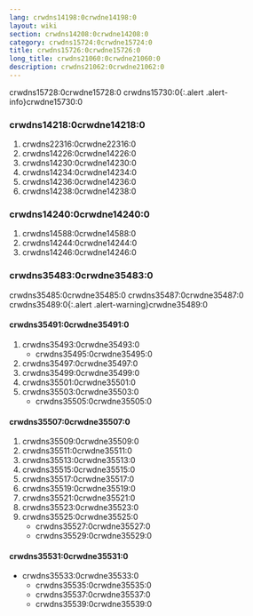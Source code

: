 ```yaml
---
lang: crwdns14198:0crwdne14198:0
layout: wiki
section: crwdns14208:0crwdne14208:0
category: crwdns15724:0crwdne15724:0
title: crwdns15726:0crwdne15726:0
long_title: crwdns21060:0crwdne21060:0
description: crwdns21062:0crwdne21062:0
---
```


crwdns15728:0crwdne15728:0
crwdns15730:0{:.alert .alert-info}crwdne15730:0

### crwdns14218:0crwdne14218:0
1. crwdns22316:0crwdne22316:0
1. crwdns14226:0crwdne14226:0
1. crwdns14230:0crwdne14230:0
1. crwdns14234:0crwdne14234:0
1. crwdns14236:0crwdne14236:0
1. crwdns14238:0crwdne14238:0

### crwdns14240:0crwdne14240:0
1. crwdns14588:0crwdne14588:0
1. crwdns14244:0crwdne14244:0
1. crwdns14246:0crwdne14246:0

### crwdns35483:0crwdne35483:0

crwdns35485:0crwdne35485:0 crwdns35487:0crwdne35487:0
crwdns35489:0{:.alert .alert-warning}crwdne35489:0

#### crwdns35491:0crwdne35491:0

1. crwdns35493:0crwdne35493:0
     - crwdns35495:0crwdne35495:0
1. crwdns35497:0crwdne35497:0
1. crwdns35499:0crwdne35499:0
1. crwdns35501:0crwdne35501:0
1. crwdns35503:0crwdne35503:0
     - crwdns35505:0crwdne35505:0

#### crwdns35507:0crwdne35507:0

1. crwdns35509:0crwdne35509:0
1. crwdns35511:0crwdne35511:0
1. crwdns35513:0crwdne35513:0
1. crwdns35515:0crwdne35515:0
1. crwdns35517:0crwdne35517:0
1. crwdns35519:0crwdne35519:0
1. crwdns35521:0crwdne35521:0
1. crwdns35523:0crwdne35523:0
1. crwdns35525:0crwdne35525:0
     - crwdns35527:0crwdne35527:0
     - crwdns35529:0crwdne35529:0

#### crwdns35531:0crwdne35531:0
- crwdns35533:0crwdne35533:0
     - crwdns35535:0crwdne35535:0
     - crwdns35537:0crwdne35537:0
     - crwdns35539:0crwdne35539:0
